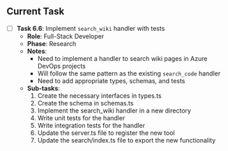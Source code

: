 ## Current Task

- [ ] **Task 6.6**: Implement `search_wiki` handler with tests
  - **Role**: Full-Stack Developer
  - **Phase**: Research
  - **Notes**:
    - Need to implement a handler to search wiki pages in Azure DevOps projects
    - Will follow the same pattern as the existing `search_code` handler
    - Need to add appropriate types, schemas, and tests
  - **Sub-tasks**:
    1. Create the necessary interfaces in types.ts
    2. Create the schema in schemas.ts
    3. Implement the search_wiki handler in a new directory
    4. Write unit tests for the handler
    5. Write integration tests for the handler
    6. Update the server.ts file to register the new tool
    7. Update the search/index.ts file to export the new functionality

